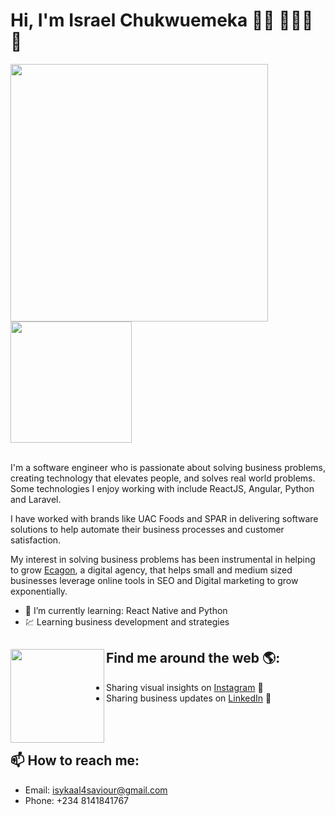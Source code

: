# Hi, I'm Israel Chukwuemeka 👋🏾 👩🏾‍💻 💼

<p>
   <a href="#"><img src="https://github-readme-stats.vercel.app/api?username=isyel&show_icons=true&count_private=true" width="412"></a>   <br>
  <a href="#"><img src="https://github-readme-stats.vercel.app/api/top-langs/?username=isyel&theme=calm&layout=compact" height="194"></a>
</p>
<br/>
I'm a software engineer who is passionate about solving business problems, creating technology that elevates people, and solves real world problems. Some technologies I enjoy working with include ReactJS, Angular, Python and Laravel.


I have worked with brands like UAC Foods and SPAR in delivering software solutions to help automate their business processes and customer satisfaction. 

My interest in solving business problems has been instrumental in helping to grow <a href="https://web.ecagon.com/">Ecagon</a>, a digital agency, that helps small and medium sized businesses leverage online tools in SEO and Digital marketing to grow exponentially.

- 🌱 I’m currently learning: React Native and Python
- 💹 Learning business development and strategies


## Find me around the web 🌎: <a href="https://web.ecagon.com/isyel"><img align="left" width="150" height="150" src="https://github.com/M0nica/M0nica/blob/main/octomonica/m0nica-octocat-rotating.gif?raw=true"></a>
- Sharing visual insights on <a href="https://www.instagram.com/isyelchukwu/"> Instagram</a> 🏓
- Sharing business updates on <a href="https://www.linkedin.com/in/israel-chukwuemeka/">LinkedIn</a> 💼

<br/><br/>
## 📫 How to reach me: 
- Email: isykaal4saviour@gmail.com
- Phone: +234 8141841767



<!--
**isyel/isyel** is a ✨ _special_ ✨ repository because its `README.md` (this file) appears on your GitHub profile.

Here are some ideas to get you started:

- 🔭 I’m currently working on ...
- 🌱 I’m currently learning ...
- 👯 I’m looking to collaborate on ...
- 🤔 I’m looking for help with ...
- 💬 Ask me about ...
- 📫 How to reach me: ...
- 😄 Pronouns: ...
- ⚡ Fun fact: ...
-->

